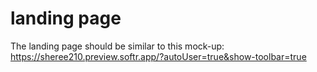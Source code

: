 # landing page

The landing page should be similar to this mock-up: https://sheree210.preview.softr.app/?autoUser=true&show-toolbar=true